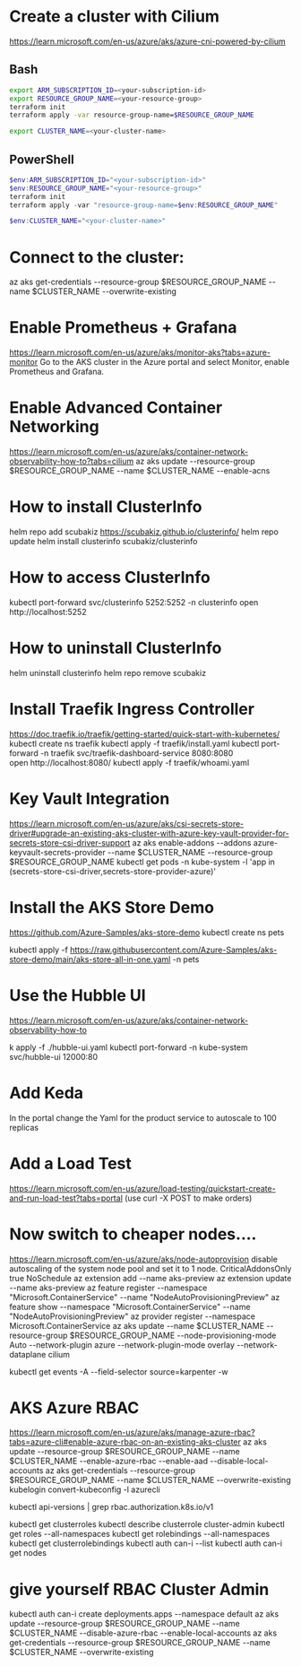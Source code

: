 # Create a cluster with Cilium
https://learn.microsoft.com/en-us/azure/aks/azure-cni-powered-by-cilium

## Bash
```bash
export ARM_SUBSCRIPTION_ID=<your-subscription-id>
export RESOURCE_GROUP_NAME=<your-resource-group>
terraform init
terraform apply -var resource-group-name=$RESOURCE_GROUP_NAME

export CLUSTER_NAME=<your-cluster-name>
```

## PowerShell
```powershell
$env:ARM_SUBSCRIPTION_ID="<your-subscription-id>"
$env:RESOURCE_GROUP_NAME="<your-resource-group>"
terraform init
terraform apply -var "resource-group-name=$env:RESOURCE_GROUP_NAME"

$env:CLUSTER_NAME="<your-cluster-name>"
```

# Connect to the cluster:
az aks get-credentials --resource-group $RESOURCE_GROUP_NAME --name $CLUSTER_NAME --overwrite-existing

# Enable Prometheus + Grafana
https://learn.microsoft.com/en-us/azure/aks/monitor-aks?tabs=azure-monitor
Go to the AKS cluster in the Azure portal and select Monitor, enable Prometheus and Grafana.

# Enable Advanced Container Networking
https://learn.microsoft.com/en-us/azure/aks/container-network-observability-how-to?tabs=cilium
az aks update --resource-group $RESOURCE_GROUP_NAME --name $CLUSTER_NAME --enable-acns


# How to install ClusterInfo
helm repo add scubakiz https://scubakiz.github.io/clusterinfo/
helm repo update
helm install clusterinfo scubakiz/clusterinfo

# How to access ClusterInfo
kubectl port-forward svc/clusterinfo 5252:5252 -n clusterinfo
open http://localhost:5252

# How to uninstall ClusterInfo
helm uninstall clusterinfo
helm repo remove scubakiz

# Install Traefik Ingress Controller
https://doc.traefik.io/traefik/getting-started/quick-start-with-kubernetes/
kubectl create ns traefik
kubectl apply -f traefik/install.yaml
kubectl port-forward -n traefik svc/traefik-dashboard-service 8080:8080   
open http://localhost:8080/
kubectl apply -f traefik/whoami.yaml

# Key Vault Integration
https://learn.microsoft.com/en-us/azure/aks/csi-secrets-store-driver#upgrade-an-existing-aks-cluster-with-azure-key-vault-provider-for-secrets-store-csi-driver-support
az aks enable-addons --addons azure-keyvault-secrets-provider --name $CLUSTER_NAME --resource-group $RESOURCE_GROUP_NAME
kubectl get pods -n kube-system -l 'app in (secrets-store-csi-driver,secrets-store-provider-azure)'



# Install the AKS Store Demo
https://github.com/Azure-Samples/aks-store-demo
kubectl create ns pets

kubectl apply -f https://raw.githubusercontent.com/Azure-Samples/aks-store-demo/main/aks-store-all-in-one.yaml -n pets


# Use the Hubble UI
https://learn.microsoft.com/en-us/azure/aks/container-network-observability-how-to

k apply -f ./hubble-ui.yaml
kubectl port-forward -n kube-system svc/hubble-ui 12000:80

# Add Keda
In the portal
change the Yaml for the product service to autoscale to 100 replicas

# Add a Load Test
https://learn.microsoft.com/en-us/azure/load-testing/quickstart-create-and-run-load-test?tabs=portal
(use curl -X POST to make orders)


# Now switch to cheaper nodes....
https://learn.microsoft.com/en-us/azure/aks/node-autoprovision
disable autoscaling of the system node pool and set it to 1 node.
CriticalAddonsOnly true NoSchedule
az extension add --name aks-preview
az extension update --name aks-preview
az feature register --namespace "Microsoft.ContainerService" --name "NodeAutoProvisioningPreview"
az feature show --namespace "Microsoft.ContainerService" --name "NodeAutoProvisioningPreview"
az provider register --namespace Microsoft.ContainerService
az aks update --name $CLUSTER_NAME --resource-group $RESOURCE_GROUP_NAME --node-provisioning-mode Auto --network-plugin azure --network-plugin-mode overlay --network-dataplane cilium

kubectl get events -A --field-selector source=karpenter -w



# AKS Azure RBAC
https://learn.microsoft.com/en-us/azure/aks/manage-azure-rbac?tabs=azure-cli#enable-azure-rbac-on-an-existing-aks-cluster
az aks update --resource-group $RESOURCE_GROUP_NAME --name $CLUSTER_NAME --enable-azure-rbac --enable-aad --disable-local-accounts
az aks get-credentials --resource-group $RESOURCE_GROUP_NAME --name $CLUSTER_NAME --overwrite-existing
kubelogin convert-kubeconfig -l azurecli

kubectl api-versions | grep rbac.authorization.k8s.io/v1

kubectl get clusterroles
kubectl describe clusterrole cluster-admin
kubectl get roles --all-namespaces
kubectl get rolebindings --all-namespaces
kubectl get clusterrolebindings
kubectl auth can-i --list
kubectl auth can-i get nodes
# give yourself RBAC Cluster Admin
kubectl auth can-i create deployments.apps --namespace default
az aks update --resource-group $RESOURCE_GROUP_NAME --name $CLUSTER_NAME --disable-azure-rbac --enable-local-accounts
az aks get-credentials --resource-group $RESOURCE_GROUP_NAME --name $CLUSTER_NAME --overwrite-existing

